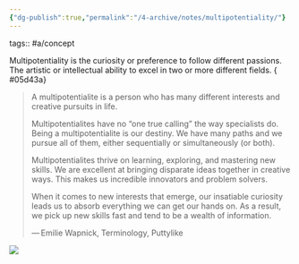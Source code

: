 ```yaml
---
{"dg-publish":true,"permalink":"/4-archive/notes/multipotentiality/"}
---
```


tags:: #a/concept 

Multipotentiality is the curiosity or preference to follow different passions. The artistic or intellectual ability to excel in two or more different fields.
{ #05d43a}


> A multipotentialite is a person who has many different interests and creative pursuits in life.
> 
> Multipotentialites have no “one true calling” the way specialists do. Being a multipotentialite is our destiny. We have many paths and we pursue all of them, either sequentially or simultaneously (or both).
> 
> Multipotentialites thrive on learning, exploring, and mastering new skills. We are excellent at bringing disparate ideas together in creative ways. This makes us incredible innovators and problem solvers.
> 
> When it comes to new interests that emerge, our insatiable curiosity leads us to absorb everything we can get our hands on. As a result, we pick up new skills fast and tend to be a wealth of information.
> 
> — Emilie Wapnick, Terminology, Puttylike

![](https://www.qaspire.com/images/sketchnotes/24_multipot.jpg)